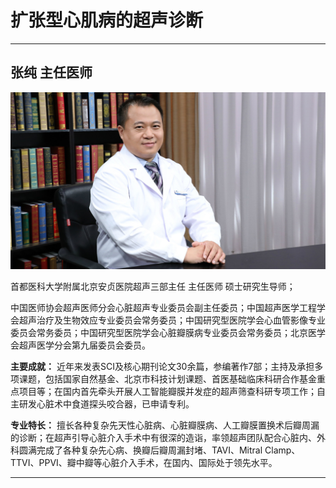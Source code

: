 # 扩张型心肌病的超声诊断

---

## 张纯 主任医师

![1679375768563](image/c06_035/1679375768563.png)

首都医科大学附属北京安贞医院超声三部主任 主任医师 硕士研究生导师；

中国医师协会超声医师分会心脏超声专业委员会副主任委员；中国超声医学工程学会超声治疗及生物效应专业委员会常务委员；中国研究型医院学会心血管影像专业委员会常务委员；中国研究型医院学会心脏瓣膜病专业委员会常务委员；北京医学会超声医学分会第九届委员会委员。


**主要成就：** 近年来发表SCI及核心期刊论文30余篇，参编著作7部；主持及承担多项课题，包括国家自然基金、北京市科技计划课题、首医基础临床科研合作基金重点项目等；在国内首先牵头开展人工智能瓣膜并发症的超声筛查科研专项工作；自主研发心脏术中食道探头咬合器，已申请专利。


**专业特长：** 擅长各种复杂先天性心脏病、心脏瓣膜病、人工瓣膜置换术后瓣周漏的诊断；在超声引导心脏介入手术中有很深的造诣，率领超声团队配合心脏内、外科圆满完成了各种复杂先心病、换瓣后瓣周漏封堵、TAVI、Mitral Clamp、TTVI、PPVI、瓣中瓣等心脏介入手术，在国内、国际处于领先水平。

---
